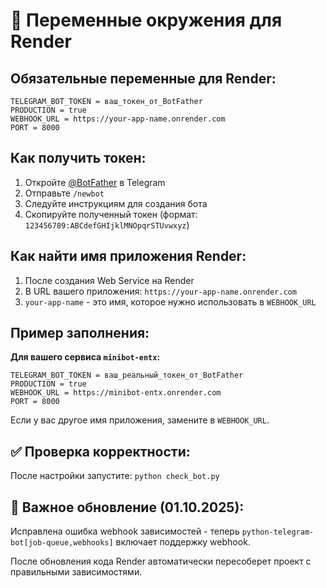 # 🔧 Переменные окружения для Render

## Обязательные переменные для Render:

```
TELEGRAM_BOT_TOKEN = ваш_токен_от_BotFather
PRODUCTION = true
WEBHOOK_URL = https://your-app-name.onrender.com
PORT = 8000
```

## Как получить токен:
1. Откройте [@BotFather](https://t.me/BotFather) в Telegram
2. Отправьте `/newbot`
3. Следуйте инструкциям для создания бота
4. Скопируйте полученный токен (формат: `123456789:ABCdefGHIjklMNOpqrSTUvwxyz`)

## Как найти имя приложения Render:
1. После создания Web Service на Render
2. В URL вашего приложения: `https://your-app-name.onrender.com`
3. `your-app-name` - это имя, которое нужно использовать в `WEBHOOK_URL`

## Пример заполнения:

**Для вашего сервиса `minibot-entx`:**
```
TELEGRAM_BOT_TOKEN = ваш_реальный_токен_от_BotFather
PRODUCTION = true
WEBHOOK_URL = https://minibot-entx.onrender.com
PORT = 8000
```

Если у вас другое имя приложения, замените в `WEBHOOK_URL`.

## ✅ Проверка корректности:
После настройки запустите: `python check_bot.py`

## 🔄 Важное обновление (01.10.2025):
Исправлена ошибка webhook зависимостей - теперь `python-telegram-bot[job-queue,webhooks]` включает поддержку webhook.

После обновления кода Render автоматически пересоберет проект с правильными зависимостями.
